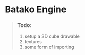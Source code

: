 # Batako Engine

> ### Todo:
> 1. setup a 3D cube drawable
> 1. textures
> 1. some form of importing

